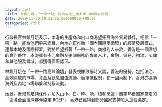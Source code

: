 ```yaml
---
layout: post
title: 林鄭月娥：「一帶一路」能為本地生產和出口商帶來商機
date: 2020-11-30 10:21:26.000000000 +08:00
categories: rthk
---
```


行政長官林鄭月娥表示，本港的生產商和出口商渴望拓展海外貿易夥伴，相信「一帶一路」能為他們帶來商機，內地亦正推動「國內國際雙循環」的經濟發展模式，連繫本地及國際經濟，對於希望抓著「一帶一路」商機的人來說，香港是一個理想的合作夥伴，本港擁有多元金融及相關服務的專業人才，金融、貿易、物流、法律和其他服務領域，都獲得國際認可。

林鄭月娥在「一帶一路高峰論壇」發表視像致辭時又說，香港的優勢，包括法治、高效開放的市場、資金及訊息自由流通、簡單低稅制，在一國兩制下，香港亦協助海外及內地市場聯繫和持續流動。

她說，香港有足夠條件，加入由中、日、韓、澳、紐和東盟十國等15個國家簽定的「區域全面經濟夥伴協定 RCEP」，香港已經得到部分國家支持加入這個協定。
